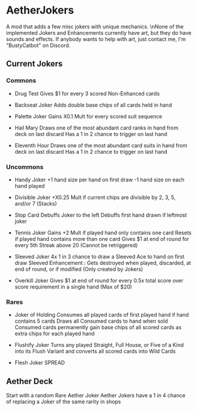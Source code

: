 # AetherJokers
A mod that adds a few misc jokers with unique mechanics.
\nNone of the implemented Jokers and Enhancements currently have art, but they do have sounds and effects.
If anybody wants to help with art, just contact me, I'm "BustyCatbot" on Discord.

## Current Jokers
### Commons
- Drug Test
Gives $1 for every 3 scored Non-Enhanced cards

- Backseat Joker
Adds double base chips of all cards held in hand

- Palette Joker
Gains X0.1 Mult for every scored suit sequence

- Hail Mary
Draws one of the most abundant card ranks in hand from deck on last discard
Has a 1 in 2 chance to trigger on last hand

- Eleventh Hour
Draws one of the most abundant card suits in hand from deck on last discard
Has a 1 in 2 chance to trigger on last hand

### Uncommons
- Handy Joker
+1 hand size per hand on first draw
-1 hand size on each hand played

- Divisible Joker
+X0.25 Mult if current chips are divisible by 2, 3, 5, and/or 7 (Stacks)

- Stop Card
Debuffs Joker to the left
Debuffs first hand drawn if leftmost joker

- Tennis Joker
Gains +2 Mult if played hand only contains one card
Resets if played hand contains more than one card
Gives $1 at end of round for every 5th Streak above 20
(Cannot be retriggered)

- Sleeved Joker
4x 1 in 3 chance to draw a Sleeved Ace to hand on first draw
Sleeved Enhancement : Gets destroyed when played, discarded, at end of round, or if modified (Only created by Jokers)

- Overkill Joker
Gives $1 at end of round for every 0.5x total score over score requirement in a single hand
(Max of $20)

### Rares
- Joker of Holding
Consumes all played cards of first played hand if hand contains 5 cards
Draws all Consumed cards to hand when sold
Consumed cards permanently gain base chips of all scored cards as extra chips for each played hand

- Flushify Joker
Turns any played Straight, Full House, or Five of a Kind into its Flush Variant and converts all scored cards into Wild Cards

- Flesh Joker
SPREAD

## Aether Deck
Start with a random Rare Aether Joker
Aether Jokers have a 1 in 4 chance of replacing a Joker of the same rarity in shops
